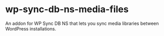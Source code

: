 # wp-sync-db-ns-media-files
An addon for WP Sync DB NS that lets you sync media libraries between WordPress installations.
